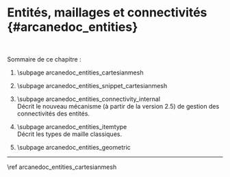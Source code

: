 # Entités, maillages et connectivités {#arcanedoc_entities}


<br>

Sommaire de ce chapitre :
1. \subpage arcanedoc_entities_cartesianmesh

2. \subpage arcanedoc_entities_snippet_cartesianmesh

3. \subpage arcanedoc_entities_connectivity_internal <br>
  Décrit le nouveau mécanisme (à partir de la version 2.5) de gestion
  des connectivités des entités.

4. \subpage arcanedoc_entities_itemtype <br>
  Décrit les types de maille classiques.

5. \subpage arcanedoc_entities_geometric

____

<div class="section_buttons">
<span class="next_section_button">
\ref arcanedoc_entities_cartesianmesh
</span>
</div>